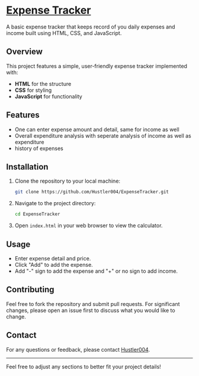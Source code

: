 
# [Expense Tracker](https://66ced0c224c7df039fc9a170--trackincomeandexpenses.netlify.app/)

A basic expense tracker that keeps record of you daily expenses and income built using HTML, CSS, and JavaScript.

## Overview

This project features a simple, user-friendly expense tracker implemented with:
- **HTML** for the structure
- **CSS** for styling
- **JavaScript** for functionality

## Features

- One can enter expense amount and detail, same for income as well
- Overall expenditure analysis with seperate analysis of income as well as expenditure
- history of expenses

## Installation

1. Clone the repository to your local machine:
    ```bash
    git clone https://github.com/Hustler004/ExpenseTracker.git
    ```
2. Navigate to the project directory:
    ```bash
    cd ExpenseTracker
    ```
3. Open `index.html` in your web browser to view the calculator.

## Usage

- Enter expense detail and price.
- Click "Add" to add the expense.
- Add "-" sign to add the expense and "+" or no sign to add income.

## Contributing

Feel free to fork the repository and submit pull requests. For significant changes, please open an issue first to discuss what you would like to change.


## Contact

For any questions or feedback, please contact [Hustler004](agamagarwal004@gmail.com).

---

Feel free to adjust any sections to better fit your project details!
